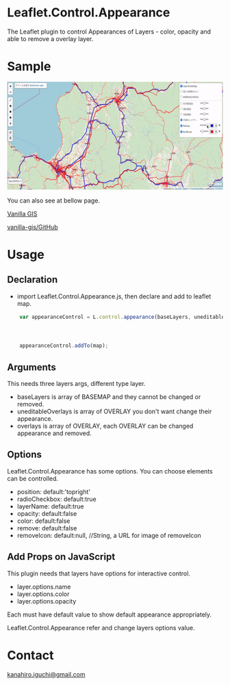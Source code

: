 # Leaflet.Control.Appearance
The Leaflet plugin to control Appearances of Layers - color, opacity and able to remove a overlay layer.

# Sample
![Leaflet.Control.Appearance](./img/sample.gif)

You can also see at bellow page.

[Vanilla GIS](https://github.com/Kanahiro/vanilla-gis)

[vanilla-gis/GitHub](https://github.com/Kanahiro/vanilla-gis)

# Usage
## Declaration
- import Leaflet.Control.Appearance.js, then declare and add to leaflet map.

```JavaScript
	var appearanceControl = L.control.appearance(baseLayers, uneditableOverlays, overlays, {opacity:true,
			                                                                        remove:true,
			                                                                        color:true,
			                                                                        removeIcon:"./static/js/leaflet/img/remove_icon.png"});
	appearanceControl.addTo(map);
```

## Arguments
This needs three layers args, different type layer.
- baseLayers is array of BASEMAP and they cannot be changed or removed.
- uneditableOverlays is array of OVERLAY you don't want change their appearance.
- overlays is array of OVERLAY, each OVERLAY can be changed appearance and removed.

## Options
Leaflet.Control.Appearance has some options. You can choose elements can be controlled.
- position: default:'topright'
- radioCheckbox: default:true
- layerName: default:true
- opacity: default:false
- color: default:false
- remove: default:false
- removeIcon: default:null, //String, a URL for image of removeIcon

## Add Props on JavaScript
This plugin needs that layers have options for interactive control.
- layer.options.name
- layer.options.color
- layer.options.opacity

Each must have default value to show default appearance appropriately.

Leaflet.Control.Appearance refer and change layers options value.

# Contact
kanahiro.iguchi@gmail.com